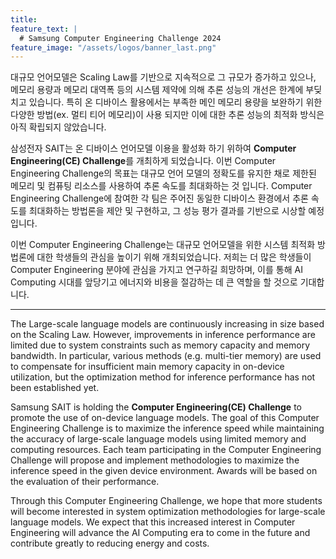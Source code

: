 ```yaml
---
title:
feature_text: |
  # Samsung Computer Engineering Challenge 2024
feature_image: "/assets/logos/banner_last.png"
---
```


대규모 언어모델은 Scaling Law를 기반으로 지속적으로 그 규모가 증가하고 있으나, 메모리 용량과 메모리 대역폭 등의 시스템 제약에 의해 추론 성능의 개선은 한계에 부딪치고 있습니다.
특히 온 디바이스 활용에서는 부족한 메인 메모리 용량을 보완하기 위한 다양한 방법(ex. 멀티 티어 메모리)이 사용 되지만 이에 대한 추론 성능의 최적화 방식은 아직 확립되지 않았습니다.

삼성전자 SAIT는 온 디바이스 언어모델 이용을 활성화 하기 위하여 **Computer Engineering(CE) Challenge**를 개최하게 되었습니다.
이번 Computer Engineering Challenge의 목표는 대규모 언어 모델의 정확도를 유지한 채로 제한된 메모리 및 컴퓨팅 리소스를 사용하여 추론 속도를 최대화하는 것 입니다.
Computer Engineering Challenge에 참여한 각 팀은 주어진 동일한 디바이스 환경에서 추론 속도를 최대화하는 방법론을 제안 및 구현하고, 그 성능 평가 결과를 기반으로 시상할 예정입니다.

이번 Computer Engineering Challenge는 대규모 언어모델을 위한 시스템 최적화 방법론에 대한 학생들의 관심을 높이기 위해 개최되었습니다. 저희는 더 많은 학생들이 Computer Engineering 분야에 관심을 가지고 연구하길 희망하며, 이를 통해 AI Computing 시대를 앞당기고 에너지와 비용을 절감하는 데 큰 역할을 할 것으로 기대합니다.    


<hr />

The Large-scale language models are continuously increasing in size based on the Scaling Law. However, improvements in inference performance are limited due to system constraints such as memory capacity and memory bandwidth. In particular, various methods (e.g. multi-tier memory) are used to compensate for insufficient main memory capacity in on-device utilization, but the optimization method for inference performance has not been established yet.

Samsung SAIT is holding the **Computer Engineering(CE) Challenge** to promote the use of on-device language models. The goal of this Computer Engineering Challenge is to maximize the inference speed while maintaining the accuracy of large-scale language models using limited memory and computing resources. Each team participating in the Computer Engineering Challenge will propose and implement methodologies to maximize the inference speed in the given device environment. Awards will be based on the evaluation of their performance.

Through this Computer Engineering Challenge, we hope that more students will become interested in system optimization methodologies for large-scale language models. We expect that this increased interest in Computer Engineering will advance the AI Computing era to come in the future and contribute greatly to reducing energy and costs.

<!-- layer popup content -->
<!-- 
<div class="layerPopup" id="layer_popup" style="visibility: visible;">
    <div class="layerBox" style="width:45%;">
        <h5 class="title"> <b>최종 결과물 제출 안내</b></h5>
        <div class="cont">
	    <b style="font-size:20px;">기간 : ~2024년 9월 27일 (금) 23:59</b> 
      	    <br><br><p style="line-height:1;"><b>최종 제출물</b>  </p>        
    	    <p style="line-height:1;">&nbsp;&nbsp;&nbsp;&nbsp; 1. 최적화 결과물이 포함되어 있는 docker image 주소   
      	    <p style="line-height:1;">&nbsp;&nbsp;&nbsp;&nbsp;&nbsp;&nbsp;&nbsp; (다운로드 가능해야 하며, Private으로 Docker image를 올릴 경우, github cechallenge 계정에 접근 권한 부여)  </p> 
            <p style="line-height:1;">&nbsp;&nbsp;&nbsp;&nbsp; 2. 문제 해결을 위해 사용한 최적화 방법과 알고리즘을 설명하는 문서 (docs/ppt/pdf 등)          
	    <br><br><p style="line-height:1; color:#be0000;">&nbsp;&nbsp;&nbsp;&nbsp;&nbsp;&nbsp;&nbsp;&nbsp; ※ docker image는 파일이 아닌 주소입니다.  </p>
	    <p style="line-height:1; color:#be0000;">&nbsp;&nbsp;&nbsp;&nbsp;&nbsp;&nbsp;&nbsp;&nbsp; ※ 코드 제출은 개별 파일이 아닌 docker container로만 받으며, test script 등 모든 내용은 container에 포함되어야 합니다.   </p>
	    <p style="line-height:1; color:#be0000;">&nbsp;&nbsp;&nbsp;&nbsp;&nbsp;&nbsp;&nbsp;&nbsp;&nbsp;&nbsp;&nbsp; 개별 파일로 제출 가능한 것은 실행 방법이 적힌 README 파일뿐입니다.</p>
            <br><p style="line-height:1;">&nbsp;&nbsp;&nbsp;&nbsp;&bull;&nbsp;E-mail : cechallenge@samsung.com </p>   
        <br>         
        <form name="pop_form">
            <div id="check" ><input type="checkbox" name="chkbox" value="checkbox" id='chkbox' >
            <label for="chkbox">오늘 하루동안 보지 않기</label></div>
		      <div id="close" ><a href="javascript:closePop();">닫기</a>
		
	</div> 
--> 
